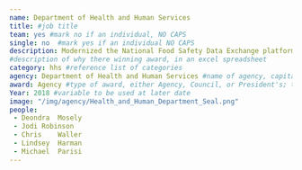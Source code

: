 ```yaml
---
name: Department of Health and Human Services
title: #job title
team: yes #mark no if an individual, NO CAPS
single: no  #mark yes if an individual NO CAPS
description: Modernized the National Food Safety Data Exchange platform to improve the detection and surveillance of America’s food supply. This effort saves American taxpayers $750,000 annually.
#description of why there winning award, in an excel spreadsheet
category: hhs #reference list of categories
agency: Department of Health and Human Services #name of agency, capitalize first letter of each name
award: Agency #type of award, either Agency, Council, or President's; this is case sensitive so make sure to match the options listed exactly. This section generates the format of the card
Year: 2018 #variable to be used at later date
image: "/img/agency/Health_and_Human_Department_Seal.png"
people:
 - Deondra	Mosely
 - Jodi	Robinson
 - Chris	Waller
 - Lindsey	Harman
 - Michael	Parisi
---
```

